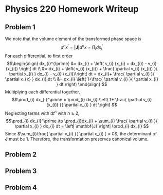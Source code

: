 # Physics 220 Homework Writeup
## Problem 1
We note that the volume element of the transformed phase space is $$d^n x^\prime = \left| \mathbf{J} \right|  d^n x = \prod_{i} dx_{i}^\prime$$
For each differential, to first order $$\begin{align} dx_{i}^{\prime} &= dx_{i} + \left( v_{i} (x_{i} + dx_{i}) - v_{i} (x_{i}) \right) dt  \\
&= dx_{i} + \left( v_{i} (x_{i}) + \frac{ \partial v_{i} (x_{i}) }{ \partial x_{i} } dx_{i}  - v_{i} (x_{i})\right) dt = dx_{i}+ \frac{ \partial v_{i} }{ \partial x_{x} } dx_{i} dt  \\
&=  dx_{i} \left( 1+\frac{ \partial v_{i} }{ \partial x_{i} } dt \right)
\end{align} $$
Multiplying each differential together, $$\prod_{i} dx_{i}^\prime = \prod_{i} dx_{i} \left( 1+ \frac{ \partial v_{i} (x_{i}) }{ \partial x_{i} } dt \right) $$
Neglecting terms with $dt^n$ with $n \geq 2$, $$\prod_{i} dx_{i}^\prime \to \prod_{i}dx_{i} + \sum_{i} \frac{ \partial v_{i} }{ \partial x_{i} } dx_{i} dt = \left| \mathbf{J} \right| \prod_{i} dx_{i}  $$
Since $\sum_{i}\frac{ \partial v_{i} }{ \partial x_{i} } = 0$, the determinant of $\mathbf{J}$ must be 1. Therefore, the transformation preserves canonical volume.
## Problem 2
## Problem 3
## Problem 4
